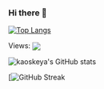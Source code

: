 ### Hi there 👋

<!--
**kaoskeya/kaoskeya** is a ✨ _special_ ✨ repository because its `README.md` (this file) appears on your GitHub profile.

Here are some ideas to get you started:

- 🔭 I’m currently working on ...
- 🌱 I’m currently learning ...
- 👯 I’m looking to collaborate on ...
- 🤔 I’m looking for help with ...
- 💬 Ask me about ...
- 📫 How to reach me: ...
- 😄 Pronouns: ...
- ⚡ Fun fact: ...
-->




[![Top Langs](https://github-readme-stats.vercel.app/api/top-langs/?username=kaoskeya&layout=compact&count_private=true&include_all_commits=true&show_icons=true&line_height=20&title_color=FFFFFF&icon_color=FFFFFF&text_color=FFFFFF&bg_color=0D1117)](https://github.com/anuraghazra/github-readme-stats)

Views:
<img align="center" src="https://profile-counter.glitch.me/{kaoskeya}/count.svg"/>

![kaoskeya's GitHub stats](https://github-readme-stats.vercel.app/api?username=kaoskeya&count_private=true&show_icons=true&theme=merko)  

[![GitHub Streak](http://github-readme-streak-stats.herokuapp.com?user=kaoskeya&theme=merko&hide_border=true&date_format=M%20j%5B%2C%20Y%5D&fire=DD0E0B)
<br/>

